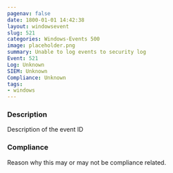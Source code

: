 ```yaml
---
pagenav: false
date: 1800-01-01 14:42:38
layout: windowsevent
slug: 521
categories: Windows-Events 500
image: placeholder.png
summary: Unable to log events to security log
Event: 521
Log: Unknown
SIEM: Unknown
Compliance: Unknown
tags:
- windows
---
```


### Description

Description of the event ID

### Compliance

Reason why this may or may not be compliance related.
